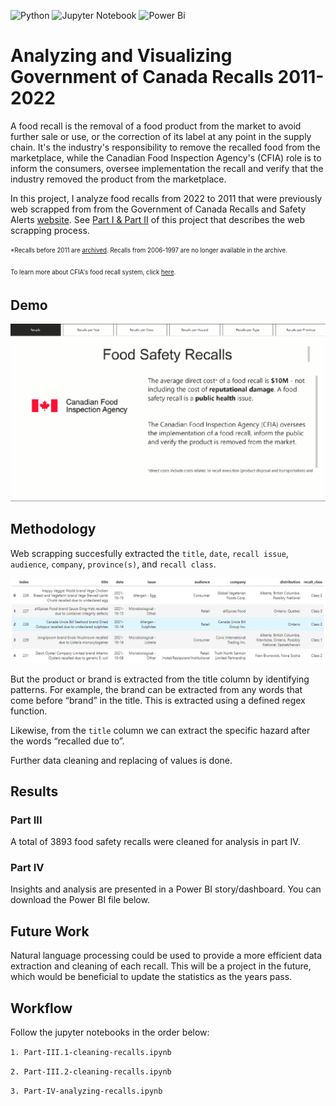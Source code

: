 ![Python](https://img.shields.io/badge/python-3670A0?style=for-the-badge&logo=python&logoColor=ffdd54) ![Jupyter Notebook](https://img.shields.io/badge/jupyter-%23FA0F00.svg?style=for-the-badge&logo=jupyter&logoColor=white) ![Power Bi](https://img.shields.io/badge/power_bi-F2C811?style=for-the-badge&logo=powerbi&logoColor=black)

# Analyzing and Visualizing Government of Canada Recalls 2011-2022

A food recall is the removal of a food product from the market to avoid further sale or use, or the correction of its label at any point in the supply chain. It's the industry's responsibility to remove the recalled food from the marketplace, while the Canadian Food Inspection Agency's (CFIA) role is to inform the consumers, oversee implementation the recall and verify that the industry removed the product from the marketplace.

In this project, I analyze food recalls from 2022 to 2011 that were previously web scrapped from from the Government of Canada Recalls and Safety Alerts [website](https://recalls-rappels.canada.ca/en/search/site?search_api_fulltext=&archived=1&f%5B0%5D=category%3A144&page=0). See [Part I & Part II](https://github.com/aleivaar94/Part-I-Part-II-Scrapping-Food-Recalls-from-Government-of-Canada-Recalls-and-Safety-Alerts) of this project that describes the web scrapping process.


<sub><sup>*Recalls before 2011 are [archived](https://epe.lac-bac.gc.ca/100/206/301/cfia-acia/2011-09-21/www.inspection.gc.ca/english/corpaffr/recarapp/recal2e.shtml). Recalls from 2006-1997 are no longer available in the archive.</sup></sub>

<sub><sup>To learn more about CFIA's food recall system, click [here](https://inspection.canada.ca/food-safety-for-consumers/canada-s-food-safety-system/how-we-decide-to-recall-a-food-product/eng/1332206599275/1332207914673).</sup></sub>

## Demo
![demo](https://github.com/aleivaar94/Part-III-Part-IV-Scrapping-Food-Recalls-from-Government-of-Canada-Recalls-and-Safety-Alerts/blob/master/Power-BI/CFIA-recalls-2022.gif)



## Methodology

Web scrapping succesfully extracted the `title`, `date`, `recall issue`, `audience`, `company`, `province(s)`, and `recall class`.

![image](https://github.com/aleivaar94/Part-III-Part-IV-Scrapping-Food-Recalls-from-Government-of-Canada-Recalls-and-Safety-Alerts/blob/master/images/title-extract.png)

But the product or brand is extracted from the title column by identifying patterns. For example, the brand can be extracted from any words that come before “brand” in the title. This is extracted using a defined regex function.

Likewise, from the `title` column we can extract the specific hazard after the words “recalled due to”. 

Further data cleaning and replacing of values is done.

## Results

### Part III

A total of 3893 food safety recalls were cleaned for analysis in part IV.

### Part IV

Insights and analysis are presented in a Power BI story/dashboard. You can download the Power BI file below.

## Future Work

Natural language processing could be used to provide a more efficient data extraction and cleaning of each recall. This will be a project in the future, which would be beneficial to update the statistics as the years pass.

## **Workflow**

Follow the jupyter notebooks in the order below:

`1. Part-III.1-cleaning-recalls.ipynb`

`2. Part-III.2-cleaning-recalls.ipynb`

`3. Part-IV-analyzing-recalls.ipynb`